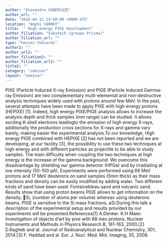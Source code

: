 ```yaml
---
author: "Alexandre SUBERCAZE"
author_url: ""
date: "2016-04-12 14:00:00 +0000 UTC"
location: "Amphi CARNOT"
title:  " High energy PIGE development"
author_filiation: "Subatech (groupe Prisma)"
author_filiation_url: ""
type: "heures-thésards"
author2: ""
author_url2: ""
author_filiation2: ""
author_filiation_url2: ""
title2: ""
category: "seminar" 
layout: "seminar"
---
```

PIXE (Particle Induced X-ray Emission) and PIGE (Particle Induced Gamma-ray Emission) are two complementary multi-elemental and non-destructive analysis techniques widely used with protons around few MeV. In the past, several attempts have been made to apply PIXE with high energy protons (HEPIXE) [1]. Indeed, high energy PIXE/PIGE analysis allows to increase the analysis depth and thick samples (mm range) can be studied. It allows exciting K-shell electrons leadingto the emission of high energy X-rays, additionally the production cross sections for X-rays and gamma vary barely, making easier the experimental analysis.To our knowledge, High energy PIGE combined with HEPIXE [2] has not been reported and we are developing, at our facility [3], the possibility to use these two techniques at high energy and with different particles as projectile to be able to study samples. The main difficulty when coupling the two techniques at high energy is the increase of the gamma background. We overcome this disadvantage by shielding our gamma detector (HPGe) and by irradiating at low intensity (50-100 pA). Experiments were performed using 68 MeV protons and 17 MeV deuterons on sand samples (5mm thick) as their mass fractions and density can be easily modified by adding water. Two different kinds of sand have been used: Fontainebleau sand and volcanic sand. Results show that using proton beams PIGE allows to get information on the density, Si, (number of atoms per volume) whereas using deuterons beams, PIGE is sensitive to the Si mass fractions, aSi.During this talk a description of the experimental setup and results provided by our experiments will be presented.References[1] A.Denker. K.H Maier. Investigation of objects d’art by pixe with 68 mev protons. Nuclear Instruments and Methods in Physics Research B, 161-163, 2000.[2] D.Ragheb and al. Journal of Radioanalytical and Nuclear Chemistry, 301, 2014.[3] F. Haddad and al. Eur. J. Nucl. Med. Mol. Imaging, 35, 2008.

